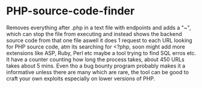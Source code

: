 # PHP-source-code-finder
Removes everything after .php in a text file with endpoints and adds a "~", which can stop the file from executing and instead shows the backend source code from that one file aswell it does 1 request to each 
URL looking for PHP source code, atm its searching for <?php, soon might add more extensions like ASP, Ruby, Perl etc maybe a tool trying to find SQL erros etc. 
It have a counter counting how long the process takes, about 450 URLs takes about 5 mins. Even tho a bug bounty program probably makes it a informative unless there are many which are rare, the tool can be good to craft your own exploits 
especially on lower versions of PHP. 

